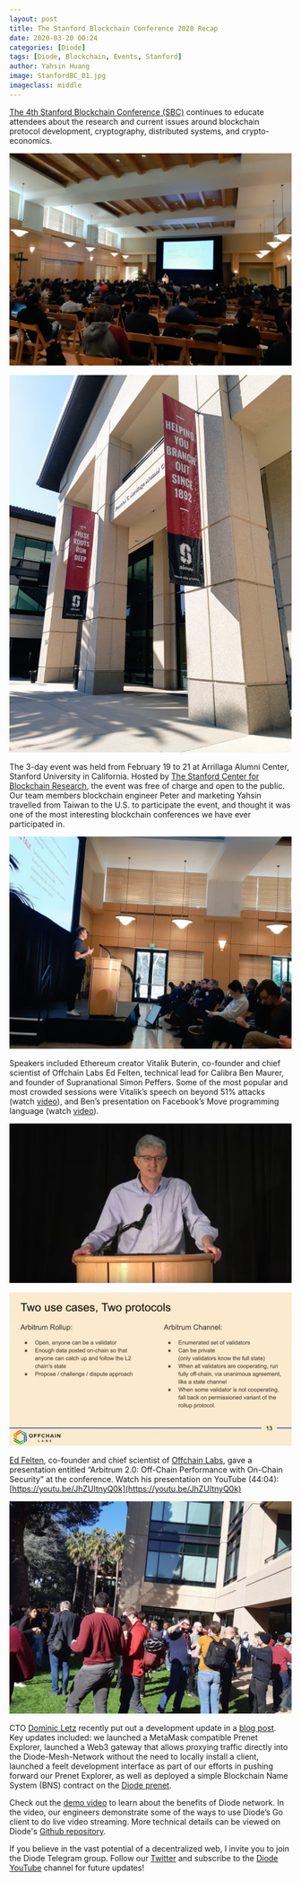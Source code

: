 ```yaml
---
layout: post
title: The Stanford Blockchain Conference 2020 Recap
date: 2020-03-20 00:24
categories: [Diode]
tags: [Diode, Blockchain, Events, Stanford]
author: Yahsin Huang
image: StanfordBC_01.jpg
imageclass: middle
---
```


[The 4th Stanford Blockchain Conference (SBC)](https://cbr.stanford.edu/sbc20/) continues to educate attendees about the research and current issues around blockchain protocol development, cryptography, distributed systems, and crypto-economics.


![alt_text](images/blog/StanfordBC_02.jpg "image_tooltip")


![alt_text](images/blog/StanfordBC_03.jpg "image_tooltip")


The 3-day event was held from February 19 to 21 at Arrillaga Alumni Center, Stanford University in California. Hosted by [The Stanford Center for Blockchain Research](https://cbr.stanford.edu/), the event was free of charge and open to the public. Our team members blockchain engineer Peter and marketing Yahsin travelled from Taiwan to the U.S. to participate the event, and thought it was one of the most interesting blockchain conferences we have ever participated in. 


![alt_text](images/blog/StanfordBC_04.jpg "image_tooltip")


Speakers included Ethereum creator Vitalik Buterin, co-founder and chief scientist of Offchain Labs Ed Felten, technical lead for Calibra Ben Maurer, and founder of Supranational Simon Peffers. Some of the most popular and most crowded sessions were Vitalik’s speech on beyond 51% attacks (watch [video](https://youtu.be/BXLcKQ6fLsU)), and Ben’s presentation on Facebook’s Move programming language (watch [video](https://youtu.be/JhZUItnyQ0k)).


![alt_text](images/blog/StanfordBC_05.png "image_tooltip")


![alt_text](images/blog/StanfordBC_06.png "image_tooltip")


[Ed Felten](https://en.wikipedia.org/wiki/Edward_Felten), co-founder and chief scientist of [Offchain Labs](https://offchainlabs.com/), gave a presentation entitled “Arbitrum 2.0: Off-Chain Performance with On-Chain Security” at the conference. Watch his presentation on YouTube (44:04): [https://youtu.be/JhZUItnyQ0k](https://youtu.be/JhZUItnyQ0k) 


![alt_text](images/blog/StanfordBC_07.jpg "image_tooltip")


CTO [Dominic Letz](https://twitter.com/dominicletz) recently put out a development update in a [blog post](https://diode.io/diode/Diode-February-Update-20048/). Key updates included: we launched a MetaMask compatible Prenet Explorer, launched a Web3 gateway that allows proxying traffic directly into the Diode-Mesh-Network without the need to locally install a client, launched a feelt development interface as part of our efforts in pushing forward our Prenet Explorer, as well as deployed a simple Blockchain Name System (BNS) contract on the [Diode prenet](https://diode.io/prenet/#/).

Check out the [demo video](https://youtu.be/Zibg-6CClc4) to learn about the benefits of Diode network. In the video, our engineers demonstrate some of the ways to use Diode’s Go client to do live video streaming. More technical details can be viewed on Diode's [Github repository](https://github.com/diodechain). 

If you believe in the vast potential of a decentralized web, I invite you to join the Diode Telegram group. Follow our [Twitter](https://twitter.com/diode_chain) and subscribe to the [Diode YouTube](https://youtu.be/Zibg-6CClc4) channel for future updates!


